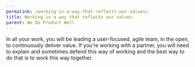 ```yaml
---
permalink: /working-in-a-way-that-reflects-our-values/
title: Working in a way that reflects our values
parent: We Do Product Well
---
```

In all your work, you will be leading a user-focused, agile team, in the open, to continuously deliver value. If you’re working with a partner, you will need to explain and sometimes defend this way of working and the best way to do that is to work this way together.